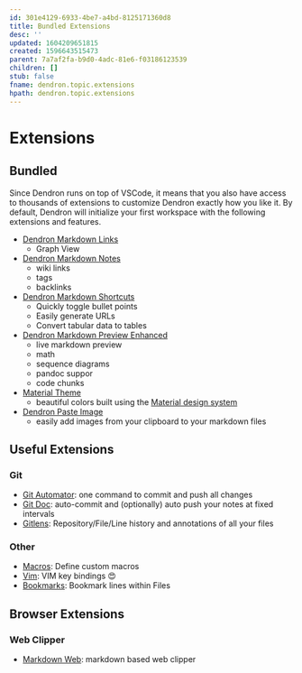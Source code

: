 ```yaml
---
id: 301e4129-6933-4be7-a4bd-8125171360d8
title: Bundled Extensions
desc: ''
updated: 1604209651815
created: 1596643515473
parent: 7a7af2fa-b9d0-4adc-81e6-f03186123539
children: []
stub: false
fname: dendron.topic.extensions
hpath: dendron.topic.extensions
---
```

# Extensions

## Bundled

Since Dendron runs on top of VSCode, it means that you also have access to thousands of extensions to customize Dendron exactly how you like it. By default, Dendron will initialize your first workspace with the following extensions and features.

- [Dendron Markdown Links](https://marketplace.visualstudio.com/items?itemName=dendron.dendron-markdown-links)
  - Graph View 
- [Dendron Markdown Notes](https://marketplace.visualstudio.com/items?itemName=dendron.dendron-markdown-notes)
  - wiki links
  - tags
  - backlinks
- [Dendron Markdown Shortcuts](https://marketplace.visualstudio.com/items?itemName=dendron.dendron-markdown-shortcuts)
  - Quickly toggle bullet points
  - Easily generate URLs
  - Convert tabular data to tables
- [Dendron Markdown Preview Enhanced](https://marketplace.visualstudio.com/items?itemName=dendron.dendron-markdown-preview-enhanced) 
  - live markdown preview
  - math
  - sequence diagrams
  - pandoc suppor
  - code chunks
- [Material Theme](https://marketplace.visualstudio.com/items?itemName=equinusocio.vsc-material-theme) 
  - beautiful colors built using the [Material design system](https://material.io/) 
- [Dendron Paste Image](https://marketplace.visualstudio.com/items?itemName=dendron.dendron-paste-image)
  - easily add images from your clipboard to your markdown files

## Useful Extensions

### Git

- [Git Automator](https://marketplace.visualstudio.com/items?itemName=ivangabriele.vscode-git-add-and-commit): one command to commit and push all changes
- [Git Doc](https://marketplace.visualstudio.com/items?itemName=vsls-contrib.gitdoc): auto-commit and (optionally) auto push your notes at fixed intervals
- [Gitlens](https://marketplace.visualstudio.com/items?itemName=eamodio.gitlens): Repository/File/Line history and annotations of all your files

### Other

- [Macros](https://marketplace.visualstudio.com/items?itemName=geddski.macros): Define custom macros 
- [Vim](https://marketplace.visualstudio.com/items?itemName=vscodevim.vim): VIM key bindings 😍
- [Bookmarks](https://marketplace.visualstudio.com/items?itemName=alefragnani.Bookmarks): Bookmark lines within Files

## Browser Extensions

### Web Clipper

- [Markdown Web](https://chrome.google.com/webstore/detail/markdownload-markdown-web/pcmpcfapbekmbjjkdalcgopdkipoggdi?hl=en-GB): markdown based web clipper

